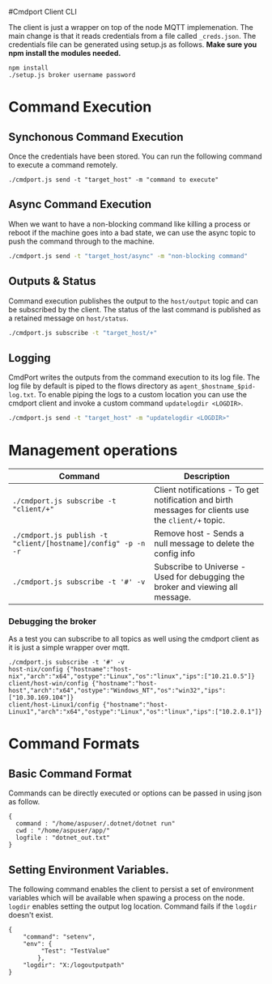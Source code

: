 #Cmdport Client CLI

The client is just a wrapper on top of the node MQTT implemenation. The main change is that it reads credentials from a file called `_creds.json`. 
The credentials file can be generated using setup.js as follows. **Make sure you npm install the modules needed.**

```
npm install
./setup.js broker username password
```

# Command Execution

## Synchonous Command Execution
Once the credentials have been stored. You can run the following command to execute a command remotely. 

```
./cmdport.js send -t "target_host" -m "command to execute"
```

## Async Command Execution
When we want to have a non-blocking command like killing a process or reboot if the machine goes into a bad state, we can use the async topic to push the command through to the machine. 
```sh
./cmdport.js send -t "target_host/async" -m "non-blocking command"
```

## Outputs & Status

Command execution publishes the output to the `host/output` topic and can be subscribed by the client. The status of the last command is published as a retained message on `host/status`. 
```sh
./cmdport.js subscribe -t "target_host/+"
```


## Logging
CmdPort writes the outputs from the command execution to its log file. The log file by default is piped to the flows directory as `agent_$hostname_$pid-log.txt`. To enable piping the logs to a custom location you can use the cmdport client and invoke a custom command `updatelogdir <LOGDIR>`.
```sh
./cmdport.js send -t "target_host" -m "updatelogdir <LOGDIR>"
```

# Management operations 

| Command | Description | 
|---------|-------------|
| `./cmdport.js subscribe -t "client/+"` |  Client notifications -  To get notification and birth messages for clients use the `client/+` topic. |
| `./cmdport.js publish -t "client/[hostname]/config" -p -n -r` | Remove host - Sends a null message to delete the config info | 
| `./cmdport.js subscribe -t '#' -v` | Subscribe to Universe - Used for debugging the broker and viewing all message. |


### Debugging the broker 

As a test you can subscribe to all topics as well using the cmdport client as it is just a simple wrapper over mqtt. 

```
./cmdport.js subscribe -t '#' -v
host-nix/config {"hostname":"host-nix","arch":"x64","ostype":"Linux","os":"linux","ips":["10.21.0.5"]}
client/host-win/config {"hostname":"host-host","arch":"x64","ostype":"Windows_NT","os":"win32","ips":["10.30.169.104"]}
client/host-Linux1/config {"hostname":"host-Linux1","arch":"x64","ostype":"Linux","os":"linux","ips":["10.2.0.1"]}
```

# Command Formats 

## Basic Command Format

Commands can be directly executed or options can be passed in using json as follow. 

```
{
  command : "/home/aspuser/.dotnet/dotnet run"  
  cwd : "/home/aspuser/app/"
  logfile : "dotnet_out.txt"
}
```

## Setting Environment Variables. 

The following command enables the client to persist a set of environment variables which will be available when spawing a process on the node. 
`logdir` enables setting the output log location. Command fails if the `logdir` doesn't exist. 

```
{
	"command": "setenv",
	"env": {
		 "Test": "TestValue"
		}, 
	"logdir": "X:/logoutputpath" 
}
```
